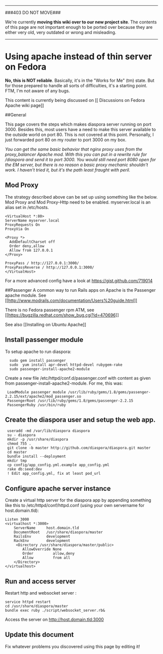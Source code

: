 ----

###403 DO NOT MOVE###

We're currently **moving this wiki over to our new project site**. The contents of this page are not important enough to be ported over because they are either very old, very outdated or wrong and misleading. 

----

# Using apache instead of thin server on Fedora
**No, this is  NOT  reliable**. Basically, it's in the "Works for Me" (tm) state. But for those
prepared to handle all sorts of difficulties, it's a starting point. FTM, I'm not aware of any bugs.

This content is currently being discussed on [[ Discussions on Fedora Apache wiki page]]

##General

This page covers the steps which makes diaspora server running on port 3000. Besides this, most users 
have a need to make this server available to the outside world on port 80. This is not covered at this point.
Personally, I just forwarded port 80 on my router to port 3000 on my box.
 
*You can get the same basic behavior that nginx proxy uses from the proxy_balancer Apache mod.
With this you can put in a rewrite rule for /diaspora and send it to port 3000.  You would still need
port 8080 open for the EM server, but there is no reason a basic proxy mechanic shouldn't work.
I haven't tried it, but it's the path least fraught with peril.*

## Mod Proxy

The strategy described above can be set up using something like the below. Mod Proxy and Mod Proxy-Http need to be enabled. myserver.local is an alias set in /etc/hosts.

    <VirtualHost *:80>
    ServerName myserver.local
    ProxyRequests On
    ProxyVia On

    <Proxy *>
      AddDefaultCharset off
      Order deny,allow
      Allow from 127.0.0.1 
    </Proxy>

    ProxyPass / http://127.0.0.1:3000/
    ProxyPassReverse / http://127.0.0.1:3000/
    </VirtualHost>

For a more advanced config have a look at https://gist.github.com/719014

##Passenger
A common way to run Rails apps on Apache is the Passenger apache
module. See [[http://www.modrails.com/documentation/Users%20guide.html]]

There is no Fedora passenger rpm ATM, see
[[https://bugzilla.redhat.com/show_bug.cgi?id=470696]]

See also [[Installing on Ubuntu Apache]]

## Install passenger module

To setup apache to run diaspora:

      sudo gem install passenger
      sudo  yum install apr-devel httpd-devel rubygem-rake
      sudo passenger-install-apache2-module

Create a new file /etc/httpd/conf.d/passenger.conf with content as given from
passenger-install-apache2-module. For me, this was:

     LoadModule passenger_module /usr/lib/ruby/gems/1.8/gems/passenger-2.2.15/ext/apache2/mod_passenger.so
     PassengerRoot /usr/lib/ruby/gems/1.8/gems/passenger-2.2.15
     PassengerRuby /usr/bin/ruby

## Create the diaspora user and setup the web app.

     useradd -md /var/lib/diaspora diaspora
     su - diaspora
     mkdir -p /usr/share/diaspora
     chmod 755 .
     git clone -b master http://github.com/diaspora/diaspora.git master
     cd master
     bundle install --deployment
     mkdir tmp
     cp config/app_config.yml.example app_config.yml
     rake db:seed:dev
     ! Edit app_config.yml, fix at least pod_url
    
## Configure apache server instance

Create a virtual http server for the diaspora app by appending something like this to
/etc/httpd/conf/httpd.conf (using your own servername for host.domain.tld):

    Listen 3000
    <virtualhost *:3000>
        ServerName     host.domain.tld
        DocumentRoot   /usr/share/diaspora/master
        RailsEnv       development
        RackEnv        development
         <Directory /usr/share/diaspora/master/public>
            AllowOverride None
            Order         allow,deny
            Allow         from all
        </Directory>
    </virtualhost>


## Run and access server

Restart http and  websocket server :

    service httpd restart
    cd /usr/share/diaspora/master
    bundle exec ruby ./script/websocket_server.rb&

Access the server on http://host.domain.tld:3000

## Update this document

Fix whatever problems you discovered using this page by editing it!

